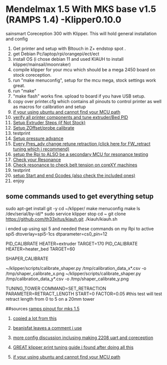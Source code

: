 # Mendelmax 1.5 With MKS base v1.5 (RAMPS 1.4) -Klipper0.10.0
 sainsmart Coreception 300  with Klipper. This will hold general installation and config

1. Get printer and setup with Bltouch in Z+ endstop spot . 
2. get Debian Pc/laptop/rpi/orangepi/ect/ect
3. install OS (i chose debian 11 and used KIAUH to install klipper/mainsail/moonraker)
4. compile klipper for your mcu which should be a mega 2450 board on stock coreception. 
5. run "make menuconfig", setup for the mcu mega, stock settings work great. 
6. run "make"
7. "make flash" works fine. upload to board if you have USB setup. 
8. copy over printer.cfg which contains all pinouts to control printer as well as macros for calibration and setup
9. [if your using ubuntu and cannot find your MCU path](https://unix.stackexchange.com/a/674936)
9. [verify all printer components and tune extruder/Bed PID](https://github.com/Klipper3d/klipper/blob/master/docs/Config_checks.md) 
10. [Setup Extruder Steps (if Not Stock)](https://www.klipper3d.org/Rotation_Distance.html)
11. [Setup ZOffset/probe calibrate](https://github.com/Klipper3d/klipper/blob/master/docs/Probe_Calibrate.md)
12. testprint
13. [Setup pressure advance](https://github.com/Klipper3d/klipper/blob/master/docs/Pressure_Advance.md)
14. [Every Pres_adv change retune retraction (click here for FW_retract tuning which i recommend)](https://www.printables.com/model/236366-klipper-stringing-test-with-firmware-retraction)
15. [setup the Rpi to ALSO be a secondary MCU for resonance testing](https://www.klipper3d.org/RPi_microcontroller.html)
16. [Check your Resonance](https://github.com/Klipper3d/klipper/blob/master/docs/Resonance_Compensation.md)
17. [Check resonance to check belt tension on coreXY machines](https://www.ifixit.com/Guide/Adding+ADXL345+Accelerometer/147745)
18. testprint
19. [setup Start and end Gcodes (also check the included ones)](https://allpro3d.com/quick-tip-start-and-end-gcode-in-klipper/)
20. enjoy

## some commands used to get everything setup 
sudo apt-get install git -y
cd ~/klipper/
make menuconfig
make
ls /dev/serial/by-id/*
sudo service klipper stop
cd ~
git clone https://github.com/th33xitus/kiauh.git
./kiauh/kiauh.sh

i ended up using spi 5 and needed these commands on my Rpi to active spi5
dtoverlay=spi5-1cs
dtparameter=cs0_pin=12

PID_CALIBRATE HEATER=extruder TARGET=170
PID_CALIBRATE HEATER=heater_bed TARGET=60

SHAPER_CALIBRATE

~/klipper/scripts/calibrate_shaper.py /tmp/calibration_data_x*.csv -o /tmp/shaper_calibrate_x.png
~/klipper/scripts/calibrate_shaper.py /tmp/calibration_data_y*.csv -o /tmp/shaper_calibrate_y.png

TUNING_TOWER COMMAND=SET_RETRACTION PARAMETER=RETRACT_LENGTH START=0 FACTOR=0.05 #this test will test retract length from 0 to 5 on a 20mm tower

##sources
[ramps pinout for mks 1.5](https://github.com/makerbase-mks/Klipper-for-MKS-Boards/tree/main/MKS%20Gen%20l)
1. [copied a lot from this](https://www.reddit.com/r/coreception/comments/peyx17/fluidd_config_for_klipper_guide_and_also_just/)

2. [beanisfat leaves a comment i use](https://www.reddit.com/r/coreception/comments/nhtl3p/klipper_tmc2208_config_for_stock_printer/)

3. [more config discussion inclusing making 2208 uart and coreception](https://www.reddit.com/r/coreception/comments/k619b1/klipper_on_elfcoreception/)

4. [GREAT klipper print tuning guide i found after doing all this](https://github.com/AndrewEllis93/Print-Tuning-Guide#extrusion-multiplier)

5. [if your using ubuntu and cannot find your MCU path](https://unix.stackexchange.com/a/674936)
